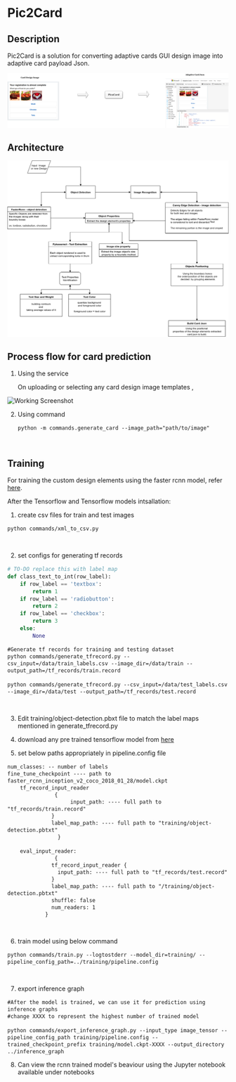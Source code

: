 # Pic2Card
## Description
Pic2Card is a solution for converting adaptive cards GUI design image into adaptive card payload Json.




![Pic2Card](./images/pic2card.png)


## Architecture
![Prediction Architecture](./images/architecture.png)




## Process flow for card prediction
1. Using the service

   On uploading or selecting any card design image templates ,

![Working Screenshot]()





2. Using command

   ```
   python -m commands.generate_card --image_path="path/to/image"
   ```
   
   ​
## Training 
For training the custom design elements using the faster rcnn model, refer [here](https://tensorflow-object-detection-api-tutorial.readthedocs.io/en/latest/training.html).

After the Tensorflow and Tensorflow models intsallation:

1. create csv files for train and test images

  ```shell
  python commands/xml_to_csv.py
  ```

  ​

2. set configs for generating tf records

  ```python
  # TO-DO replace this with label map
  def class_text_to_int(row_label):
      if row_label == 'textbox':
          return 1
      if row_label == 'radiobutton':
          return 2
      if row_label == 'checkbox':
          return 3
      else:
          None
  ```

  ```shell
  #Generate tf records for training and testing dataset
  python commands/generate_tfrecord.py --csv_input=/data/train_labels.csv --image_dir=/data/train --output_path=/tf_records/train.record

  python commands/generate_tfrecord.py --csv_input=/data/test_labels.csv --image_dir=/data/test --output_path=/tf_records/test.record

  ```

  ​

3. Edit training/object-detection.pbxt file to match the label maps mentioned in generate_tfrecord.py

4. download any pre trained tensorflow model from [here](https://github.com/tensorflow/models/blob/master/research/object_detection/g3doc/detection_model_zoo.md) 

5. set below paths appropriately in pipeline.config file

  ```
  num_classes: -- number of labels
  fine_tune_checkpoint ---- path to faster_rcnn_inception_v2_coco_2018_01_28/model.ckpt
      tf_record_input_reader 
                 {
                      input_path: ---- full path to "tf_records/train.record"
                }
                label_map_path: ---- full path to "training/object-detection.pbtxt"
                  }
                  
      eval_input_reader: 
                 {
                tf_record_input_reader {
                  input_path: ---- full path to "tf_records/test.record"
                }
                label_map_path: ---- full path to "/training/object-detection.pbtxt"
                shuffle: false
                num_readers: 1
              }
  ```

  ​

6. train model using below command 

  ```shell
  python commands/train.py --logtostderr --model_dir=training/ --pipeline_config_path=../training/pipeline.config
  ```

  ​

7. export inference graph

  ```shell
  #After the model is trained, we can use it for prediction using inference graphs
  #change XXXX to represent the highest number of trained model 

  python commands/export_inference_graph.py --input_type image_tensor --pipeline_config_path training/pipeline.config --trained_checkpoint_prefix training/model.ckpt-XXXX --output_directory ../inference_graph
  ```

8. Can view the rcnn trained model's beaviour using the Jupyter notebook available under notebooks

  ​



